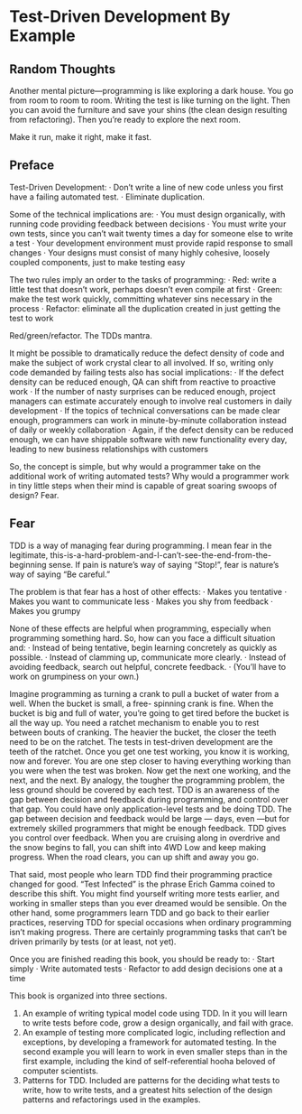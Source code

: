 # Test-Driven Development By Example

## Random Thoughts

Another mental picture—programming is like exploring a dark house. You go from room to room to room. Writing the test is like turning on the light. Then you can avoid the furniture and save your shins (the clean design resulting from refactoring). Then you’re ready to explore the next room.

Make it run, make it right, make it fast.

## Preface

Test-Driven Development:
· Don’t write a line of new code unless you first have a failing automated test.
· Eliminate duplication.

Some of the technical implications are:
· You must design organically, with running code providing feedback between decisions
· You must write your own tests, since you can’t wait twenty times a day for someone else to write a test
· Your development environment must provide rapid response to small changes
· Your designs must consist of many highly cohesive, loosely coupled components, just to make testing easy

The two rules imply an order to the tasks of programming:
· Red: write a little test that doesn’t work, perhaps doesn’t even compile at first
· Green: make the test work quickly, committing whatever sins necessary in the
process
· Refactor: eliminate all the duplication created in just getting the test to work

Red/green/refactor. The TDDs mantra.

It might be possible to dramatically reduce the defect density of code and make the subject of work crystal clear to all involved. If so, writing only code demanded by failing tests also has social implications:
· If the defect density can be reduced enough, QA can shift from reactive to proactive work
· If the number of nasty surprises can be reduced enough, project managers can estimate accurately enough to involve real customers in daily development
· If the topics of technical conversations can be made clear enough, programmers can work in minute-by-minute collaboration instead of daily or weekly collaboration
· Again, if the defect density can be reduced enough, we can have shippable software with new functionality every day, leading to new business relationships with customers

So, the concept is simple, but why would a programmer take on the additional work of writing automated tests? Why would a programmer work in tiny little steps when their mind is capable of great soaring swoops of design? Fear.

## Fear

TDD is a way of managing fear during programming. I mean fear in the legitimate, this-is-a-hard-problem-and-I-can’t-see-the-end-from-the-beginning sense. If pain is nature’s way of saying “Stop!”, fear is nature’s way of saying “Be careful.”

The problem is that fear has a host of other effects:
· Makes you tentative
· Makes you want to communicate less
· Makes you shy from feedback
· Makes you grumpy

None of these effects are helpful when programming, especially when programming something hard. So, how can you face a difficult situation and:
· Instead of being tentative, begin learning concretely as quickly as possible.
· Instead of clamming up, communicate more clearly.
· Instead of avoiding feedback, search out helpful, concrete feedback.
· (You’ll have to work on grumpiness on your own.)

Imagine programming as turning a crank to pull a bucket of water from a well. When the bucket is small, a free- spinning crank is fine. When the bucket is big and full of water, you’re going to get tired before the bucket is all the way up. You need a ratchet mechanism to enable you to rest between bouts of cranking. The heavier the bucket, the closer the teeth need to be on the ratchet. The tests in test-driven development are the teeth of the ratchet. Once you get one test working, you know it is working, now and forever. You are one step closer to having everything working than you were when the test was broken. Now get the next one working, and the next, and the next. By analogy, the tougher the programming problem, the less ground should be covered by each test. TDD is an awareness of the gap between decision and feedback during programming, and control over that gap. You could have only application-level tests and be doing TDD. The gap between decision and feedback would be large — days, even —but for extremely skilled programmers that might be enough feedback. TDD gives you control over feedback. When you are cruising along in overdrive and the snow begins to fall, you can shift into 4WD Low and keep making progress. When the road clears, you can up shift and away you go.

That said, most people who learn TDD find their programming practice changed for good. “Test Infected” is the phrase Erich Gamma coined to describe this shift. You might find yourself writing more tests earlier, and working in smaller steps than you ever dreamed would be sensible. On the other hand, some programmers learn TDD and go back to their earlier practices, reserving TDD for special occasions when ordinary programming isn’t making progress. There are certainly programming tasks that can’t be driven primarily by tests (or at least, not yet).

Once you are finished reading this book, you should be ready to:
· Start simply
· Write automated tests
· Refactor to add design decisions one at a time

This book is organized into three sections.

1. An example of writing typical model code using TDD. In it you will learn to write tests before code, grow a design organically, and fail with grace.
2. An example of testing more complicated logic, including reflection and exceptions, by developing a framework for automated testing. In the second example you will learn to work in even smaller steps than in the first example, including the kind of self-referential hooha beloved of computer scientists.
3. Patterns for TDD. Included are patterns for the deciding what tests to write, how to write tests, and a greatest hits selection of the design patterns and refactorings used in the examples.
